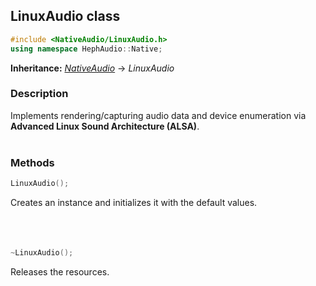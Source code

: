 ## LinuxAudio class
```c++
#include <NativeAudio/LinuxAudio.h>
using namespace HephAudio::Native;
```
**Inheritance:** *[NativeAudio](/docs/HephAudio/NativeAudio/NativeAudio.md)* -> *LinuxAudio*

### Description
Implements rendering/capturing audio data and device enumeration via **Advanced Linux Sound Architecture (ALSA)**.
<br><br>

### Methods
```c++
LinuxAudio();
```
Creates an instance and initializes it with the default values.
<br><br><br><br>

```c++
~LinuxAudio();
```
Releases the resources.
<br><br><br><br>
